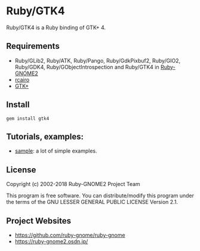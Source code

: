 # Ruby/GTK4

Ruby/GTK4 is a Ruby binding of GTK+ 4.

## Requirements

* Ruby/GLib2, Ruby/ATK, Ruby/Pango, Ruby/GdkPixbuf2, Ruby/GIO2,
  Ruby/GDK4, Ruby/GObjectIntrospection and Ruby/GTK4 in
  [Ruby-GNOME2](https://ruby-gnome2.osdn.jp/)
* [rcairo](https://github.com/rcairo/rcairo)
* [GTK+](http://www.gtk.org/)

## Install

    gem install gtk4

## Tutorials, examples:

* [sample](/gtk4/sample): a lot of simple examples.

## License

Copyright (c) 2002-2018 Ruby-GNOME2 Project Team

This program is free software. You can distribute/modify this program
under the terms of the GNU LESSER GENERAL PUBLIC LICENSE Version 2.1.

## Project Websites

* https://github.com/ruby-gnome/ruby-gnome
* https://ruby-gnome2.osdn.jp/
